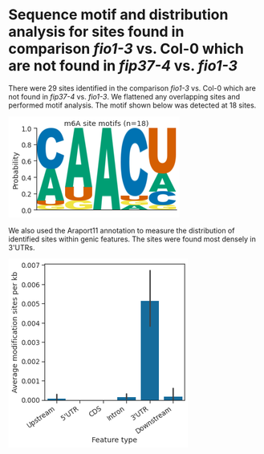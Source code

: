 # Sequence motif and distribution analysis for sites found in comparison *fio1-3* vs. Col-0 which are not found in *fip37-4* vs. *fio1-3*



There were 29 sites identified in the comparison *fio1-3* vs. Col-0 which are not found in *fip37-4* vs. *fio1-3*. We flattened any overlapping sites and performed motif analysis. The motif shown below was detected at 18 sites.




    
![png](fio1_vs_col0__not__fip37_vs_fio1_yanocomp_logos.py_files/fio1_vs_col0__not__fip37_vs_fio1_yanocomp_logos.py_3_1.png)
    



We also used the Araport11 annotation to measure the distribution of identified sites within genic features. The sites were found most densely in 3'UTRs.



    
![png](fio1_vs_col0__not__fip37_vs_fio1_yanocomp_logos.py_files/fio1_vs_col0__not__fip37_vs_fio1_yanocomp_logos.py_5_1.png)
    

